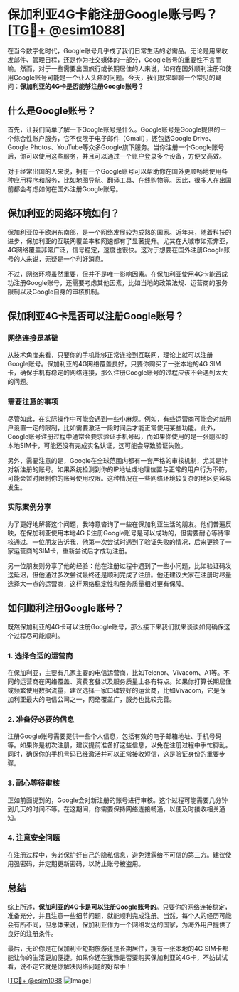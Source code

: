 # 保加利亚4G卡能注册Google账号吗？[[TG💪+ @esim1088](https://t.me/s/esim1088)]

在当今数字化时代，Google账号几乎成了我们日常生活的必需品。无论是用来收发邮件、管理日程，还是作为社交媒体的一部分，Google账号的重要性不言而喻。然而，对于一些需要出国旅行或长期居住的人来说，如何在国外顺利注册和使用Google账号可能是一个让人头疼的问题。今天，我们就来聊聊一个常见的疑问：**保加利亚的4G卡是否能够注册Google账号？**

## 什么是Google账号？

首先，让我们简单了解一下Google账号是什么。Google账号是Google提供的一个综合性账户服务，它不仅限于电子邮件（Gmail），还包括Google Drive、Google Photos、YouTube等众多Google旗下服务。当你注册一个Google账号后，你可以使用这些服务，并且可以通过一个账户登录多个设备，方便又高效。

对于经常出国的人来说，拥有一个Google账号可以帮助你在国外更顺畅地使用各种应用程序和服务，比如地图导航、翻译工具、在线购物等。因此，很多人在出国前都会考虑如何在国外注册Google账号。

## 保加利亚的网络环境如何？

保加利亚位于欧洲东南部，是一个网络发展较为成熟的国家。近年来，随着科技的进步，保加利亚的互联网覆盖率和网速都有了显著提升。尤其在大城市如索非亚，4G网络覆盖非常广泛，信号稳定，速度也很快。这对于想要在国外注册Google账号的人来说，无疑是一个利好消息。

不过，网络环境虽然重要，但并不是唯一影响因素。在保加利亚使用4G卡能否成功注册Google账号，还需要考虑其他因素，比如当地的政策法规、运营商的服务限制以及Google自身的审核机制。

## 保加利亚4G卡是否可以注册Google账号？

### 网络连接是基础

从技术角度来看，只要你的手机能够正常连接到互联网，理论上就可以注册Google账号。保加利亚的4G网络覆盖良好，只要你购买了一张本地的4G SIM卡，确保手机有稳定的网络连接，那么注册Google账号的过程应该不会遇到太大的问题。

### 需要注意的事项

尽管如此，在实际操作中可能会遇到一些小麻烦。例如，有些运营商可能会对新用户设置一定的限制，比如需要激活一段时间后才能正常使用某些功能。此外，Google账号注册过程中通常会要求验证手机号码，而如果你使用的是一张刚买的本地SIM卡，可能还没有完成实名认证，这可能会导致验证失败。

另外，需要注意的是，Google在全球范围内都有一套严格的审核机制，尤其是针对新注册的账号。如果系统检测到你的IP地址或地理位置与正常的用户行为不符，可能会暂时限制你的账号使用权限。这种情况在一些网络环境较复杂的地区更容易发生。

### 实际案例分享

为了更好地解答这个问题，我特意咨询了一些在保加利亚生活的朋友。他们普遍反映，在保加利亚使用本地4G卡注册Google账号是可以成功的，但需要耐心等待审核通过。一位朋友告诉我，他第一次尝试时遇到了验证失败的情况，后来更换了一家运营商的SIM卡，重新尝试后才成功注册。

另一位朋友则分享了他的经验：他在注册过程中遇到了一些小问题，比如验证码发送延迟，但他通过多次尝试最终还是顺利完成了注册。他还建议大家在注册时尽量选择大一点的运营商，这样网络稳定性和服务质量相对更有保障。

## 如何顺利注册Google账号？

既然保加利亚的4G卡可以注册Google账号，那么接下来我们就来谈谈如何确保这个过程尽可能顺利。

### 1. 选择合适的运营商

在保加利亚，主要有几家主要的电信运营商，比如Telenor、Vivacom、A1等。不同的运营商在网络覆盖、资费套餐以及服务质量上各有特点。如果你打算长期居住或频繁使用数据流量，建议选择一家口碑较好的运营商，比如Vivacom，它是保加利亚最大的电信公司之一，网络覆盖广，服务也比较完善。

### 2. 准备好必要的信息

注册Google账号需要提供一些个人信息，包括有效的电子邮箱地址、手机号码等。如果你是初次注册，建议提前准备好这些信息，以免在注册过程中手忙脚乱。同时，确保你的手机号码已经激活并可以正常接收短信，这是验证身份的重要步骤。

### 3. 耐心等待审核

正如前面提到的，Google会对新注册的账号进行审核。这个过程可能需要几分钟到几天的时间不等。在这期间，你需要保持网络连接畅通，以便及时接收相关通知。

### 4. 注意安全问题

在注册过程中，务必保护好自己的隐私信息，避免泄露给不可信的第三方。建议使用强密码，并定期更新密码，以防止账号被盗用。

## 总结

综上所述，**保加利亚的4G卡是可以注册Google账号的**。只要你的网络连接稳定，准备充分，并且注意一些细节问题，就能顺利完成注册。当然，每个人的经历可能会有所不同，但总体来说，保加利亚作为一个网络发达的国家，为海外用户提供了良好的注册条件。

最后，无论你是在保加利亚短期旅游还是长期居住，拥有一张本地的4G SIM卡都能让你的生活更加便捷。如果你还在犹豫是否要购买保加利亚的4G卡，不妨试试看，说不定它就是你解决网络问题的好帮手！

[[TG💪+ @esim1088](https://t.me/s/esim1088) ![Image](https://i.postimg.cc/4NQfJmqS/Snipaste-2025-05-13-00-14-12.png)]